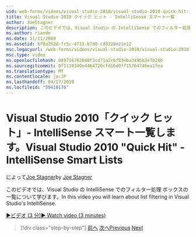 ```yaml
---
uid: web-forms/videos/visual-studio-2010/visual-studio-2010-quick-hit-intellisense-smart-lists
title: Visual Studio 2010 クイック ヒット - IntelliSense スマート一覧
author: JoeStagner
description: このビデオでは、Visual Studio の IntelliSense でのフィルター処理 ボックスの一覧について学びます。
ms.author: riande
ms.date: 11/11/2009
ms.assetid: b70a252d-fc5c-4711-b7d0-cd3228e21e12
msc.legacyurl: /web-forms/videos/visual-studio-2010/visual-studio-2010-quick-hit-intellisense-smart-lists
msc.type: video
ms.openlocfilehash: 089716762848f3cd71a2cbf83eba349bb3e7b28b
ms.sourcegitcommit: 0f1119340e4464720cfd16d0ff15764746ea1fea
ms.translationtype: MT
ms.contentlocale: ja-JP
ms.lasthandoff: 04/17/2019
ms.locfileid: "59410176"
---
```

# <a name="visual-studio-2010-quick-hit---intellisense-smart-lists"></a><span data-ttu-id="f9dfb-103">Visual Studio 2010「クイック ヒット」- IntelliSense スマート一覧します。</span><span class="sxs-lookup"><span data-stu-id="f9dfb-103">Visual Studio 2010 "Quick Hit" - IntelliSense Smart Lists</span></span>

<span data-ttu-id="f9dfb-104">によって[Joe Stagner](https://github.com/JoeStagner)</span><span class="sxs-lookup"><span data-stu-id="f9dfb-104">by [Joe Stagner](https://github.com/JoeStagner)</span></span>

<span data-ttu-id="f9dfb-105">このビデオでは、Visual Studio の IntelliSense でのフィルター処理 ボックスの一覧について学びます。</span><span class="sxs-lookup"><span data-stu-id="f9dfb-105">In this video you will learn about list filtering in Visual Studio's IntelliSense.</span></span>

[<span data-ttu-id="f9dfb-106">&#9654;ビデオ (3 分)</span><span class="sxs-lookup"><span data-stu-id="f9dfb-106">&#9654; Watch video (3 minutes)</span></span>](https://channel9.msdn.com/Blogs/ASP-NET-Site-Videos/visual-studio-2010-quick-hit-intellisense-smart-lists)

> [!div class="step-by-step"]
> <span data-ttu-id="f9dfb-107">[前へ](visual-studio-2010-quick-hit-code-search-view-hierarchy.md)
> [次へ](visual-studio-2010-quick-hit-multi-monitor-support.md)</span><span class="sxs-lookup"><span data-stu-id="f9dfb-107">[Previous](visual-studio-2010-quick-hit-code-search-view-hierarchy.md)
[Next](visual-studio-2010-quick-hit-multi-monitor-support.md)</span></span>
